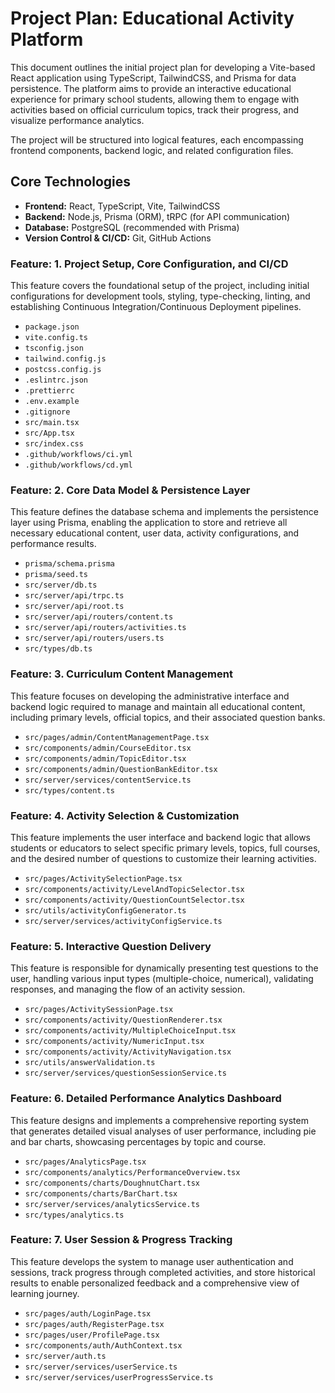 # Project Plan: Educational Activity Platform

This document outlines the initial project plan for developing a Vite-based React application using TypeScript, TailwindCSS, and Prisma for data persistence. The platform aims to provide an interactive educational experience for primary school students, allowing them to engage with activities based on official curriculum topics, track their progress, and visualize performance analytics.

The project will be structured into logical features, each encompassing frontend components, backend logic, and related configuration files.

## Core Technologies

*   **Frontend:** React, TypeScript, Vite, TailwindCSS
*   **Backend:** Node.js, Prisma (ORM), tRPC (for API communication)
*   **Database:** PostgreSQL (recommended with Prisma)
*   **Version Control & CI/CD:** Git, GitHub Actions

### Feature: 1. Project Setup, Core Configuration, and CI/CD

This feature covers the foundational setup of the project, including initial configurations for development tools, styling, type-checking, linting, and establishing Continuous Integration/Continuous Deployment pipelines.

*   `package.json`
*   `vite.config.ts`
*   `tsconfig.json`
*   `tailwind.config.js`
*   `postcss.config.js`
*   `.eslintrc.json`
*   `.prettierrc`
*   `.env.example`
*   `.gitignore`
*   `src/main.tsx`
*   `src/App.tsx`
*   `src/index.css`
*   `.github/workflows/ci.yml`
*   `.github/workflows/cd.yml`

### Feature: 2. Core Data Model & Persistence Layer

This feature defines the database schema and implements the persistence layer using Prisma, enabling the application to store and retrieve all necessary educational content, user data, activity configurations, and performance results.

*   `prisma/schema.prisma`
*   `prisma/seed.ts`
*   `src/server/db.ts`
*   `src/server/api/trpc.ts`
*   `src/server/api/root.ts`
*   `src/server/api/routers/content.ts`
*   `src/server/api/routers/activities.ts`
*   `src/server/api/routers/users.ts`
*   `src/types/db.ts`

### Feature: 3. Curriculum Content Management

This feature focuses on developing the administrative interface and backend logic required to manage and maintain all educational content, including primary levels, official topics, and their associated question banks.

*   `src/pages/admin/ContentManagementPage.tsx`
*   `src/components/admin/CourseEditor.tsx`
*   `src/components/admin/TopicEditor.tsx`
*   `src/components/admin/QuestionBankEditor.tsx`
*   `src/server/services/contentService.ts`
*   `src/types/content.ts`

### Feature: 4. Activity Selection & Customization

This feature implements the user interface and backend logic that allows students or educators to select specific primary levels, topics, full courses, and the desired number of questions to customize their learning activities.

*   `src/pages/ActivitySelectionPage.tsx`
*   `src/components/activity/LevelAndTopicSelector.tsx`
*   `src/components/activity/QuestionCountSelector.tsx`
*   `src/utils/activityConfigGenerator.ts`
*   `src/server/services/activityConfigService.ts`

### Feature: 5. Interactive Question Delivery

This feature is responsible for dynamically presenting test questions to the user, handling various input types (multiple-choice, numerical), validating responses, and managing the flow of an activity session.

*   `src/pages/ActivitySessionPage.tsx`
*   `src/components/activity/QuestionRenderer.tsx`
*   `src/components/activity/MultipleChoiceInput.tsx`
*   `src/components/activity/NumericInput.tsx`
*   `src/components/activity/ActivityNavigation.tsx`
*   `src/utils/answerValidation.ts`
*   `src/server/services/questionSessionService.ts`

### Feature: 6. Detailed Performance Analytics Dashboard

This feature designs and implements a comprehensive reporting system that generates detailed visual analyses of user performance, including pie and bar charts, showcasing percentages by topic and course.

*   `src/pages/AnalyticsPage.tsx`
*   `src/components/analytics/PerformanceOverview.tsx`
*   `src/components/charts/DoughnutChart.tsx`
*   `src/components/charts/BarChart.tsx`
*   `src/server/services/analyticsService.ts`
*   `src/types/analytics.ts`

### Feature: 7. User Session & Progress Tracking

This feature develops the system to manage user authentication and sessions, track progress through completed activities, and store historical results to enable personalized feedback and a comprehensive view of learning journey.

*   `src/pages/auth/LoginPage.tsx`
*   `src/pages/auth/RegisterPage.tsx`
*   `src/pages/user/ProfilePage.tsx`
*   `src/components/auth/AuthContext.tsx`
*   `src/server/auth.ts`
*   `src/server/services/userService.ts`
*   `src/server/services/userProgressService.ts`